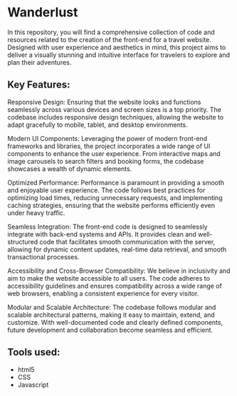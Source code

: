 # Wanderlust

In this repository, you will find a comprehensive collection of code and resources related to the creation of the front-end for a travel website. Designed with user experience and aesthetics in mind, this project aims to deliver a visually stunning and intuitive interface for travelers to explore and plan their adventures.

## Key Features:

Responsive Design:
Ensuring that the website looks and functions seamlessly across various devices and screen sizes is a top priority. The codebase includes responsive design techniques, allowing the website to adapt gracefully to mobile, tablet, and desktop environments.

Modern UI Components:
Leveraging the power of modern front-end frameworks and libraries, the project incorporates a wide range of UI components to enhance the user experience. From interactive maps and image carousels to search filters and booking forms, the codebase showcases a wealth of dynamic elements.

Optimized Performance:
Performance is paramount in providing a smooth and enjoyable user experience. The code follows best practices for optimizing load times, reducing unnecessary requests, and implementing caching strategies, ensuring that the website performs efficiently even under heavy traffic.

Seamless Integration:
The front-end code is designed to seamlessly integrate with back-end systems and APIs. It provides clean and well-structured code that facilitates smooth communication with the server, allowing for dynamic content updates, real-time data retrieval, and smooth transactional processes.

Accessibility and Cross-Browser Compatibility:
We believe in inclusivity and aim to make the website accessible to all users. The code adheres to accessibility guidelines and ensures compatibility across a wide range of web browsers, enabling a consistent experience for every visitor.

Modular and Scalable Architecture:
The codebase follows modular and scalable architectural patterns, making it easy to maintain, extend, and customize. With well-documented code and clearly defined components, future development and collaboration become seamless and efficient.

## Tools used:
- html5
- CSS
- Javascript


